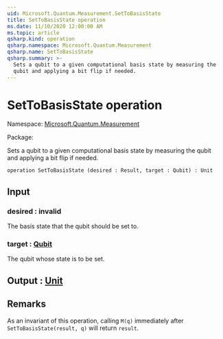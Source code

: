 ```yaml
---
uid: Microsoft.Quantum.Measurement.SetToBasisState
title: SetToBasisState operation
ms.date: 11/10/2020 12:00:00 AM
ms.topic: article
qsharp.kind: operation
qsharp.namespace: Microsoft.Quantum.Measurement
qsharp.name: SetToBasisState
qsharp.summary: >-
  Sets a qubit to a given computational basis state by measuring the
  qubit and applying a bit flip if needed.
---
```


# SetToBasisState operation

Namespace: [Microsoft.Quantum.Measurement](xref:Microsoft.Quantum.Measurement)

Package: [](https://nuget.org/packages/)


Sets a qubit to a given computational basis state by measuring thequbit and applying a bit flip if needed.

```qsharp
operation SetToBasisState (desired : Result, target : Qubit) : Unit
```


## Input

### desired : __invalid<Result>__

The basis state that the qubit should be set to.


### target : [Qubit](xref:microsoft.quantum.lang-ref.qubit)

The qubit whose state is to be set.



## Output : [Unit](xref:microsoft.quantum.lang-ref.unit)



## Remarks

As an invariant of this operation, calling `M(q)` immediatelyafter `SetToBasisState(result, q)` will return `result`.